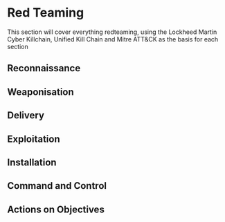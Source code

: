 # Red Teaming

This section will cover everything redteaming, using the Lockheed Martin Cyber Killchain, Unified Kill Chain and Mitre ATT&CK as the basis for each section

## Reconnaissance

## Weaponisation

## Delivery

## Exploitation

## Installation

## Command and Control

## Actions on Objectives
